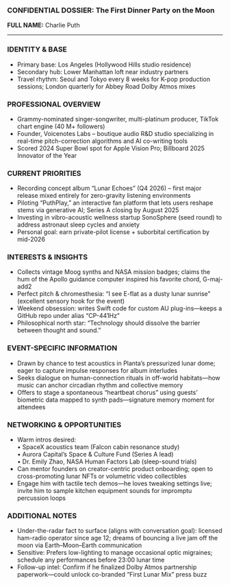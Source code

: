 ### CONFIDENTIAL DOSSIER: The First Dinner Party on the Moon

**FULL NAME:** Charlie Puth

---
### IDENTITY & BASE
- Primary base: Los Angeles (Hollywood Hills studio residence)  
- Secondary hub: Lower Manhattan loft near industry partners
- Travel rhythm: Seoul and Tokyo every 8 weeks for K-pop production sessions; London quarterly for Abbey Road Dolby Atmos mixes  

### PROFESSIONAL OVERVIEW
- Grammy-nominated singer-songwriter, multi-platinum producer, TikTok chart engine (40 M+ followers)
- Founder, Voicenotes Labs – boutique audio R&D studio specializing in real-time pitch-correction algorithms and AI co-writing tools
- Scored 2024 Super Bowl spot for Apple Vision Pro; Billboard 2025 Innovator of the Year

### CURRENT PRIORITIES
- Recording concept album “Lunar Echoes” (Q4 2026) – first major release mixed entirely for zero-gravity listening environments
- Piloting “PuthPlay,” an interactive fan platform that lets users reshape stems via generative AI; Series A closing by August 2025
- Investing in vibro-acoustic wellness startup SonoSphere (seed round) to address astronaut sleep cycles and anxiety
- Personal goal: earn private-pilot license + suborbital certification by mid-2026

### INTERESTS & INSIGHTS
- Collects vintage Moog synths and NASA mission badges; claims the hum of the Apollo guidance computer inspired his favorite chord, G-maj-add2
- Perfect pitch & chromesthesia: “I see E-flat as a dusty lunar sunrise” (excellent sensory hook for the event)
- Weekend obsession: writes Swift code for custom AU plug-ins—keeps a GitHub repo under alias “CP-441Hz”
- Philosophical north star: “Technology should dissolve the barrier between thought and sound.”

### EVENT-SPECIFIC INFORMATION
- Drawn by chance to test acoustics in Planta’s pressurized lunar dome; eager to capture impulse responses for album interludes
- Seeks dialogue on human-connection rituals in off-world habitats—how music can anchor circadian rhythm and collective memory
- Offers to stage a spontaneous “heartbeat chorus” using guests’ biometric data mapped to synth pads—signature memory moment for attendees

### NETWORKING & OPPORTUNITIES
- Warm intros desired:  
  • SpaceX acoustics team (Falcon cabin resonance study)  
  • Aurora Capital’s Space & Culture Fund (Series A lead)  
  • Dr. Emily Zhao, NASA Human Factors Lab (sleep-sound trials)
- Can mentor founders on creator-centric product onboarding; open to cross-promoting lunar NFTs or volumetric video collectibles
- Engage him with tactile tech demos—he loves tweaking settings live; invite him to sample kitchen equipment sounds for impromptu percussion loops

### ADDITIONAL NOTES
- Under-the-radar fact to surface (aligns with conversation goal): licensed ham-radio operator since age 12; dreams of bouncing a live jam off the moon via Earth–Moon–Earth communication
- Sensitive: Prefers low-lighting to manage occasional optic migraines; schedule any performances before 23:00 lunar time
- Follow-up intel: Confirm if he finalized Dolby Atmos partnership paperwork—could unlock co-branded “First Lunar Mix” press buzz